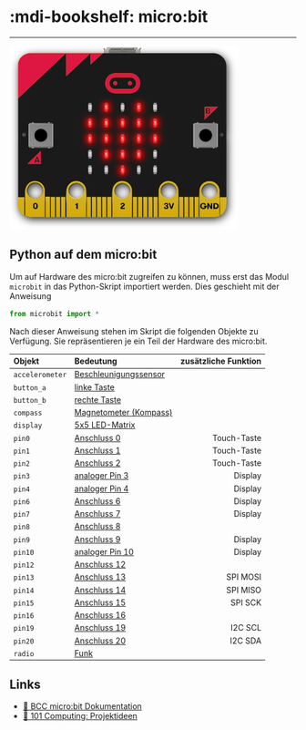 # :mdi-bookshelf: micro:bit
---

![micro:bit](images/microbit-red-heart.png)


## Python auf dem micro:bit

Um auf Hardware des micro:bit zugreifen zu können, muss erst das Modul `microbit` in das Python-Skript importiert werden. Dies geschieht mit der Anweisung

``` python
from microbit import *
```

Nach dieser Anweisung stehen im Skript die folgenden Objekte zu Verfügung. Sie repräsentieren je ein Teil der Hardware des micro:bit.

| Objekt          | Bedeutung                    | zusätzliche Funktion |
|:--------------- |:---------------------------- | --------------------:|
| `accelerometer` | [Beschleunigungssensor][11]  |                      |
| `button_a`      | [linke Taste][12]            |                      |
| `button_b`      | [rechte Taste][12]           |                      |
| `compass`       | [Magnetometer (Kompass)][13] |                      |
| `display`       | [5x5 LED-Matrix][14]         |                      |
| `pin0`          | [Anschluss 0][15]            |          Touch-Taste |
| `pin1`          | [Anschluss 1][15]            |          Touch-Taste |
| `pin2`          | [Anschluss 2][15]            |          Touch-Taste |
| `pin3`          | [analoger Pin 3][16]         |              Display |
| `pin4`          | [analoger Pin 4][16]         |              Display |
| `pin6`          | [Anschluss 6][15]            |              Display |
| `pin7`          | [Anschluss 7][15]            |              Display |
| `pin8`          | [Anschluss 8][15]            |                      |
| `pin9`          | [Anschluss 9][15]            |              Display |
| `pin10`         | [analoger Pin 10][15]        |              Display |
| `pin12`         | [Anschluss 12][15]           |                      |
| `pin13`         | [Anschluss 13][15]           |             SPI MOSI |
| `pin14`         | [Anschluss 14][15]           |             SPI MISO |
| `pin15`         | [Anschluss 15][15]           |              SPI SCK |
| `pin16`         | [Anschluss 16][15]           |                      |
| `pin19`         | [Anschluss 19][15]           |              I2C SCL |
| `pin20`         | [Anschluss 20][15]           |              I2C SDA |
| `radio`         | [Funk][17]                   |                      |

## Links

* [:link: BCC micro:bit Dokumentation][1]
* [:link: 101 Computing: Projektideen][2]

[1]: https://microbit-micropython.readthedocs.io/en/latest/
[2]: https://www.101computing.net/category/bbc-microbit/

[11]: ?page=5-accelerometer
[12]: ?page=4-buttons
[13]: ?page=6-compass
[14]: ?page=2-display
[15]: ?page=7-digital-io
[16]: ?page=8-analog-io
[17]: ?page=9-radio
